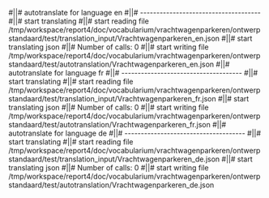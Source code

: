 #||# autotranslate for language en
#||# -------------------------------------
#||# start translating
#||# start reading file /tmp/workspace/report4/doc/vocabularium/vrachtwagenparkeren/ontwerpstandaard/test/translation_input/Vrachtwagenparkeren_en.json
#||# start translating json
#||# Number of calls: 0
#||# start writing file /tmp/workspace/report4/doc/vocabularium/vrachtwagenparkeren/ontwerpstandaard/test/autotranslation/Vrachtwagenparkeren_en.json
#||# autotranslate for language fr
#||# -------------------------------------
#||# start translating
#||# start reading file /tmp/workspace/report4/doc/vocabularium/vrachtwagenparkeren/ontwerpstandaard/test/translation_input/Vrachtwagenparkeren_fr.json
#||# start translating json
#||# Number of calls: 0
#||# start writing file /tmp/workspace/report4/doc/vocabularium/vrachtwagenparkeren/ontwerpstandaard/test/autotranslation/Vrachtwagenparkeren_fr.json
#||# autotranslate for language de
#||# -------------------------------------
#||# start translating
#||# start reading file /tmp/workspace/report4/doc/vocabularium/vrachtwagenparkeren/ontwerpstandaard/test/translation_input/Vrachtwagenparkeren_de.json
#||# start translating json
#||# Number of calls: 0
#||# start writing file /tmp/workspace/report4/doc/vocabularium/vrachtwagenparkeren/ontwerpstandaard/test/autotranslation/Vrachtwagenparkeren_de.json
